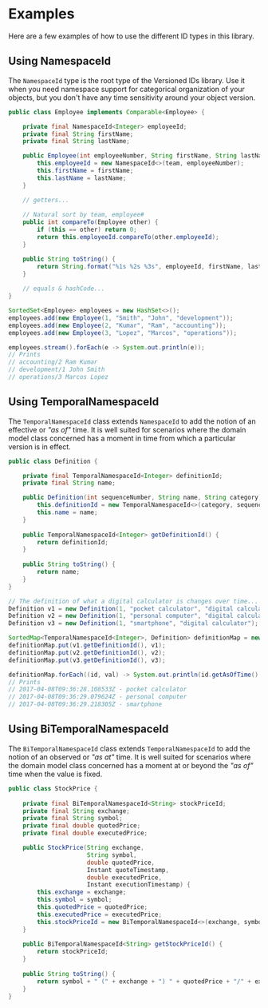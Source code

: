 # Examples

Here are a few examples of how to use the different ID types in this library.

## Using NamespaceId

The `NamespaceId` type is the root type of the Versioned IDs library. Use it
when you need namespace support for categorical organization of your objects,
but you don't have any time sensitivity around your object version.

```java
public class Employee implements Comparable<Employee> {

    private final NamespaceId<Integer> employeeId;
    private final String firstName;
    private final String lastName;

    public Employee(int employeeNumber, String firstName, String lastName, String team) {
        this.employeeId = new NamespaceId<>(team, employeeNumber);
        this.firstName = firstName;
        this.lastName = lastName;
    }

    // getters...
    
    // Natural sort by team, employee#
    public int compareTo(Employee other) {
        if (this == other) return 0;
        return this.employeeId.compareTo(other.employeeId);
    }

    public String toString() {
        return String.format("%1s %2s %3s", employeeId, firstName, lastName);
    }
    
    // equals & hashCode...
}

SortedSet<Employee> employees = new HashSet<>();
employees.add(new Employee(1, "Smith", "John", "development"));
employees.add(new Employee(2, "Kumar", "Ram", "accounting"));
employees.add(new Employee(3, "Lopez", "Marcos", "operations"));

employees.stream().forEach(e -> System.out.println(e));
// Prints
// accounting/2 Ram Kumar
// development/1 John Smith
// operations/3 Marcos Lopez
```

## Using TemporalNamespaceId

The `TemporalNamespaceId` class extends `NamespaceId` to add the notion of an
effective or _"as of"_ time. It is well suited for scenarios where the domain
model class concerned has a moment in time from which a particular version is
in effect.

```java
public class Definition {

    private final TemporalNamespaceId<Integer> definitionId;
    private final String name;

    public Definition(int sequenceNumber, String name, String category) {
        this.definitionId = new TemporalNamespaceId<>(category, sequenceNumber, Instant.now());
        this.name = name;
    }
    
    public TemporalNamespaceId<Integer> getDefinitionId() {
        return definitionId;
    }
    
    public String toString() {
        return name;
    }
}

// The definition of what a digital calculator is changes over time...
Definition v1 = new Definition(1, "pocket calculator", "digital calculator");
Definition v2 = new Definition(1, "personal computer", "digital calculator");
Definition v3 = new Definition(1, "smartphone", "digital calculator");

SortedMap<TemporalNamespaceId<Integer>, Definition> definitionMap = new TreeMap<>();
definitionMap.put(v1.getDefinitionId(), v1);
definitionMap.put(v2.getDefinitionId(), v2);
definitionMap.put(v3.getDefinitionId(), v3);

definitionMap.forEach((id, val) -> System.out.println(id.getAsOfTime() + " - " + val));
// Prints
// 2017-04-08T09:36:28.108533Z - pocket calculator
// 2017-04-08T09:36:29.079624Z - personal computer
// 2017-04-08T09:36:29.218305Z - smartphone
```

## Using BiTemporalNamespaceId

The `BiTemporalNamespaceId` class extends `TemporalNamespaceId` to add the
notion of an observed or _"as at"_ time. It is well suited for scenarios where
the domain model class concerned has a moment at or beyond the _"as of"_ time
when the value is fixed.

```java
public class StockPrice {
    
    private final BiTemporalNamespaceId<String> stockPriceId;
    private final String exchange;
    private final String symbol;
    private final double quotedPrice;
    private final double executedPrice;

    public StockPrice(String exchange,
                      String symbol,
                      double quotedPrice,
                      Instant quoteTimestamp,
                      double executedPrice,
                      Instant executionTimestamp) {
        this.exchange = exchange;
        this.symbol = symbol;
        this.quotedPrice = quotedPrice;
        this.executedPrice = executedPrice;
        this.stockPriceId = new BiTemporalNamespaceId<>(exchange, symbol, quoteTimestamp, executionTimestamp);
    }
    
    public BiTemporalNamespaceId<String> getStockPriceId() {
        return stockPriceId;
    }
    
    public String toString() {
        return symbol + " (" + exchange + ") " + quotedPrice + "/" + executedPrice;
    }
}
```